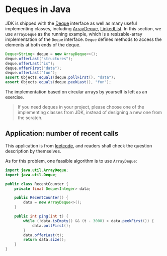 # Deques in Java
JDK is shipped with the [Deque](https://docs.oracle.com/en/java/javase/11/docs/api/java.base/java/util/Deque.html) interface as well as many useful implementing classes, including [ArrayDeque](https://docs.oracle.com/en/java/javase/11/docs/api/java.base/java/util/ArrayDeque.html), [LinkedList](https://docs.oracle.com/en/java/javase/11/docs/api/java.base/java/util/LinkedList.html). In this section, we use `ArrayDeque` as the running example, which is a resizable-array implementation of the `Deque` interface. `Deque` defines methods to access the elements at both ends of the deque.

```java
Deque<String> deque = new ArrayDeque<>();
deque.offerLast("structures");
deque.offerLast("is");
deque.offerFirst("data");
deque.offerLast("fun");
assert Objects.equals(deque.pollFirst(), "data");
assert Objects.equals(deque.peekLast(), "fun");
```

The implementation based on circular arrays by yourself is left as an exercise.

> If you need deques in your project, please choose one of the implementing classes from JDK, instead of designing a new one from the scratch.


## Application: number of recent calls
This application is from [leetcode](https://leetcode.com/problems/number-of-recent-calls/), and readers shall check the question description by themselves.

As for this problem, one feasible algorithm is to use `ArrayDeque`:

```java
import java.util.ArrayDeque;
import java.util.Deque;

public class RecentCounter {
    private final Deque<Integer> data;

    public RecentCounter() {
        data = new ArrayDeque<>();
    }

    public int ping(int t) {
        while (!data.isEmpty() && (t - 3000) > data.peekFirst()) {
            data.pollFirst();
        }
        data.offerLast(t);
        return data.size();
    }
}
```
